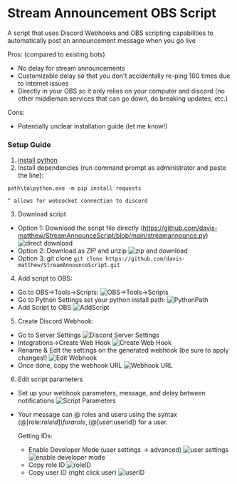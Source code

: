 # Stream Announcement OBS Script

A script that uses Discord Webhooks and OBS scripting capabilities to automatically post an announcement message when you go live

Pros: (compared to existing bots)
- No delay for stream announcements
- Customizable delay so that you don't accidentally re-ping 100 times due to internet issues
- Directly in your OBS so it only relies on your computer and discord (no other middleman services that can go down, do breaking updates, etc.)

Cons:
- Potentially unclear installation guide (let me know!)

### Setup Guide
1. [Install python](https://www.python.org/downloads/)
2. Install dependencies (run command prompt as administrator and paste the line):

`path\to\python.exe -m pip install requests`

    ^ allows for websocket connection to discord

3. Download script
- Option 1: Download the script file directly (https://github.com/davis-matthew/StreamAnnounceScript/blob/main/streamannounce.py)
![direct download](assets/directdownload.png)
- Option 2: Download as ZIP and unzip
![zip and download](assets/zip.png)
- Option 3: git clone
`git clone https://github.com/davis-matthew/StreamAnnounceScript.git`
4. Add script to OBS:

- Go to OBS->Tools->Scripts:
![OBS->Tools->Scripts](assets/obs-tools-scripts.png)
- Go to Python Settings set your python install path:
![PythonPath](assets/pythonpath.png)
- Add Script to OBS
![AddScript](assets/addscript.png)
5. Create Discord Webhook:
- Go to Server Settings
![Discord Server Settings](assets/discordserversettings.png)
- Integrations->Create Web Hook
![Create Web Hook](assets/createwebhook.png)
- Rename & Edit the settings on the generated webhook (be sure to apply changes!)
![Edit Webhook](assets/editwebhook.png)
- Once done, copy the webhook URL
![Webhook URL](assets/webhookurl.png)
6. Edit script parameters
- Set up your webhook parameters, message, and delay between notifications
![Script Parameters](assets/scriptparams.png)
- Your message can @ roles and users using the syntax (@[role:$roleid]) for a role, (@[user:$userid]) for a user. 

    Getting IDs:
    - Enable Developer Mode (user settings -> advanced)
    ![user settings](assets/usersettings.png)
    ![enable developer mode](assets/enabledevmode.png)
    - Copy role ID
    ![roleID](assets/roleid.png)
    - Copy user ID (right click user)
    ![userID](assets/userid.png)